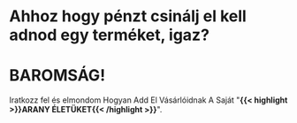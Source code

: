 # Ahhoz hogy pénzt csinálj el kell adnod egy terméket, igaz?
# **BAROMSÁG!**
Iratkozz fel és elmondom Hogyan Add El Vásárlóidnak A Saját "**{{< highlight >}}ARANY ÉLETÜKET{{< /highlight >}}**".
